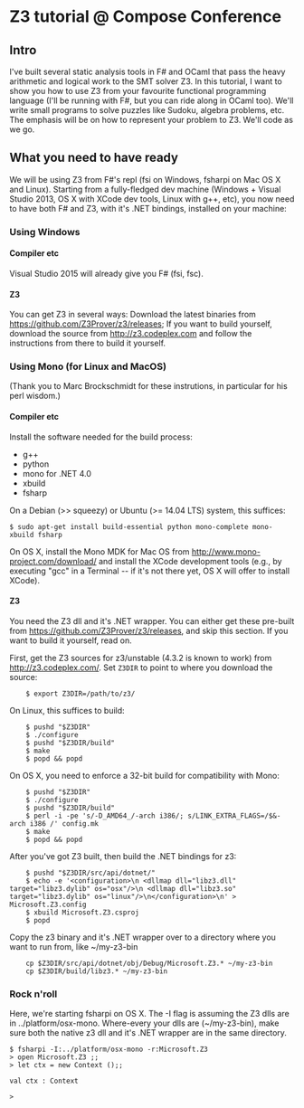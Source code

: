 
# Z3 tutorial @ Compose Conference 

## Intro 

I've built several static analysis tools in F# and OCaml that pass the heavy arithmetic and logical work to the SMT solver Z3. 
In this tutorial, I want to show you how to use Z3 from your favourite functional programming language (I'll be running
with F#, but you can ride along in OCaml too). We'll write small programs to solve puzzles like Sudoku, algebra problems, etc.
The emphasis will be on how to represent your problem to Z3. We'll code as we go.

## What you need to have ready

We will be using Z3 from F#'s repl (fsi on Windows, fsharpi on Mac OS X and Linux). 
Starting from a fully-fledged dev machine 
(Windows + Visual Studio 2013, OS X with XCode dev tools, Linux with g++, etc), 
you now need to have both F# and Z3, with it's .NET bindings, installed on your machine: 


### Using Windows

#### Compiler etc 

Visual Studio 2015 will already give you F# (fsi, fsc).

#### Z3 

You can get Z3 in several ways:
Download the latest binaries from https://github.com/Z3Prover/z3/releases; 
If you want to build yourself, download the source from http://z3.codeplex.com and follow the instructions from there to build it yourself. 
	
	
### Using Mono (for Linux and MacOS)

(Thank you to Marc Brockschmidt for these instrutions, in particular for his perl wisdom.)  

#### Compiler etc 

Install the software needed for the build process:

  * g++
  * python
  * mono for .NET 4.0
  * xbuild
  * fsharp

On a Debian (>> squeezy) or Ubuntu (>= 14.04 LTS) system, this suffices:
```
$ sudo apt-get install build-essential python mono-complete mono-xbuild fsharp
```

On OS X, install the Mono MDK for Mac OS from
       http://www.mono-project.com/download/
and install the XCode development tools (e.g., by executing "gcc" in
a Terminal -- if it's not there yet, OS X will offer to install XCode).

#### Z3  

You need the Z3 dll and it's .NET wrapper. You can either get these pre-built from https://github.com/Z3Prover/z3/releases, and skip this section.
If you want to build it yourself, read on. 

First, get the Z3 sources for z3/unstable (4.3.2 is known to work) from http://z3.codeplex.com/. 
Set `Z3DIR` to point to where you download the source:

```
	$ export Z3DIR=/path/to/z3/
```

On Linux, this suffices to build:

```
	$ pushd "$Z3DIR"
	$ ./configure
	$ pushd "$Z3DIR/build"
	$ make
	$ popd && popd
```

On OS X, you need to enforce a 32-bit build for compatibility with Mono:

```
	$ pushd "$Z3DIR"
	$ ./configure
	$ pushd "$Z3DIR/build"
	$ perl -i -pe 's/-D_AMD64_/-arch i386/; s/LINK_EXTRA_FLAGS=/$&-arch i386 /' config.mk
	$ make
	$ popd && popd
```

After you've got Z3 built, then build the .NET bindings for z3:

```
	$ pushd "$Z3DIR/src/api/dotnet/"
	$ echo -e '<configuration>\n <dllmap dll="libz3.dll" target="libz3.dylib" os="osx"/>\n <dllmap dll="libz3.so" target="libz3.dylib" os="linux"/>\n</configuration>\n' > Microsoft.Z3.config
	$ xbuild Microsoft.Z3.csproj
	$ popd
```

Copy the z3 binary and it's .NET wrapper over to a directory where you want to run from, like ~/my-z3-bin
```
	cp $Z3DIR/src/api/dotnet/obj/Debug/Microsoft.Z3.* ~/my-z3-bin
	cp $Z3DIR/build/libz3.* ~/my-z3-bin
```

### Rock n'roll
 
Here, we're starting fsharpi on OS X. The -I flag is assuming the Z3 dlls are in ../platform/osx-mono. 
Where-every your dlls are (~/my-z3-bin), make sure both the native z3 dll and it's .NET wrapper are in the same directory. 

```
$ fsharpi -I:../platform/osx-mono -r:Microsoft.Z3
> open Microsoft.Z3 ;;
> let ctx = new Context ();;

val ctx : Context

> 
```
